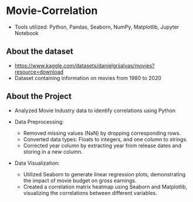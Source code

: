 # Movie-Correlation
- Tools utilized: Python, Pandas, Seaborn, NumPy, Matplotlib, Jupyter Notebook
## About the dataset
- https://www.kaggle.com/datasets/danielgrijalvas/movies?resource=download
- Dataset containing information on movies from 1980 to 2020

## About the Project
- Analyzed Movie Industry data to identify correlations using Python
- Data Preprocessing:
  - Removed missing values (NaN) by dropping corresponding rows.
  - Converted data types: Floats to integers, and one column to strings.
  - Corrected year column by extracting year from release dates and storing in a new column.

- Data Visualization:
  - Utilized Seaborn to generate linear regression plots, demonstrating the impact of movie budget on gross earnings.
  - Created a correlation matrix heatmap using Seaborn and Matplotlib, visualizing the correlations between different variables.
